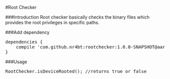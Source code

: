 #Root Checker

###Introduction
Root checker basically checks the binary files which provides the root privileges in specific paths.

###Add dependency
<pre>
dependencies {
    compile 'com.github.nr4bt:rootchecker:1.0.0-SNAPSHOT@aar'
}
</pre>

###Usage
<pre>
RootChecker.isDeviceRooted(); //returns true or false
</pre>
